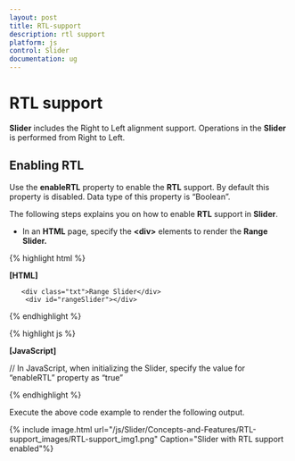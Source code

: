 ```yaml
---
layout: post
title: RTL-support
description: rtl support
platform: js
control: Slider
documentation: ug
---
```


# RTL support

**Slider** includes the Right to Left alignment support. Operations in the **Slider** is performed from Right to Left.

## Enabling RTL

Use the **enableRTL** property to enable the **RTL** support. By default this property is disabled. Data type of this property is “Boolean”.

The following steps explains you on how to enable **RTL** support in **Slider**.

* In an **HTML** page, specify the **&lt;div&gt;** elements to render the **Range Slider.**



{% highlight html %}

**[HTML]**

       <div class="txt">Range Slider</div>
        <div id="rangeSlider"></div>


{% endhighlight %}

{% highlight js %}

**[JavaScript]**

// In JavaScript, when initializing the Slider, specify the value for “enableRTL” property as “true”

   <script>
        $("#rangeSlider").ejSlider({
            sliderType: ej.SliderType.Range,
            values: [25,75],
            width: "500",
            enableRTL:true
        });
    </script>


{% endhighlight %}

Execute the above code example to render the following output.


{% include image.html url="/js/Slider/Concepts-and-Features/RTL-support_images/RTL-support_img1.png" Caption="Slider with RTL support enabled"%}

